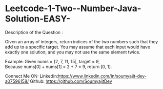 # Leetcode-1-Two--Number-Java-Solution-EASY-

Description of the Question :


Given an array of integers, 
return indices of the two numbers such that they add up to a specific target. 
You may assume that each input would have exactly one solution, 
and you may not use the same element twice.  


Example:  Given nums = [2, 7, 11, 15], target = 9,  
Because nums[0] + nums[1] = 2 + 7 = 9, 
return [0, 1].

Connect Me ON: Linkedin:https://www.linkedin.com/in/soumyajit-dey-a07596158/ Github: https://github.com/SoumyajitDey
